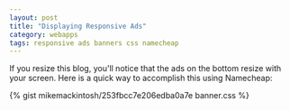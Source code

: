 ```yaml
---
layout: post
title: "Displaying Responsive Ads"
category: webapps
tags: responsive ads banners css namecheap
---
```


If you resize this blog, you'll notice that the ads on the bottom resize with your screen. Here is a quick way to accomplish this using Namecheap:

{% gist mikemackintosh/253fbcc7e206edba0a7e banner.css %}